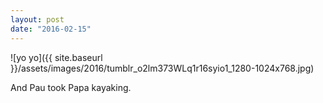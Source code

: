 ```yaml
---
layout: post
date: "2016-02-15"
---
```


![yo yo]({{ site.baseurl }}/assets/images/2016/tumblr_o2lm373WLq1r16syio1_1280-1024x768.jpg)

And Pau took Papa kayaking.
